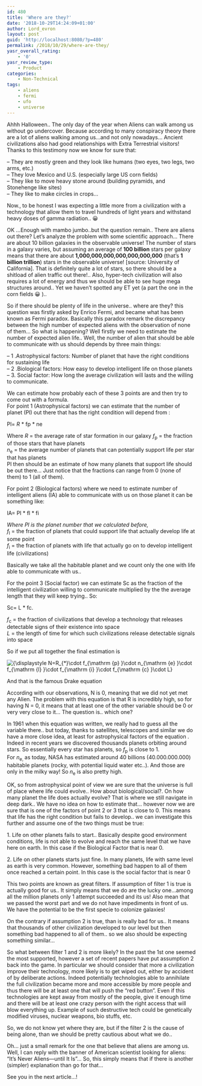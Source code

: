 ```yaml
---
id: 480
title: 'Where are they?'
date: '2018-10-29T14:24:09+01:00'
author: Lord_evron
layout: post
guid: 'http://localhost:8080/?p=480'
permalink: /2018/10/29/where-are-they/
yasr_overall_rating:
    - '0'
yasr_review_type:
    - Product
categories:
    - Non-Technical
tags:
    - aliens
    - fermi
    - ufo
    - universe
---
```


Ahhh Halloween.. The only day of the year when Aliens can walk among us without go undercover. Because according to many conspiracy theory there are a lot of aliens walking among us…and not only nowadays… Ancient civilizations also had good relationships with Extra Terrestrial visitors! Thanks to this testimony now we know for sure that:

– They are mostly green and they look like humans (two eyes, two legs, two arms, etc.)  
– They love Mexico and U.S. (especially large US corn fields)  
– They like to move heavy stone around (building pyramids, and Stonehenge like sites)  
– They like to make circles in crops…

Now., to be honest I was expecting a little more from a civilization with a technology that allow them to travel hundreds of light years and withstand heavy doses of gamma radiation.. 😀

OK …Enough with mambo jumbo..but the question remain.. There are aliens out there? Let’s analyze the problem with some scientific approach… There are<span class="ILfuVd"> about 10 billion galaxies in the observable universe! The number of stars in a galaxy varies, but assuming an average of **100 billion** stars per galaxy means that there are about **1,000,000,000,000,000,000,000** (that’s **1 billion trillion**) stars in the observable universe! \[source: University of California\]. That is definitely quite a lot of stars, so there should be a shitload of alien traffic out there!.. Also, hyper-tech civilization will also requires a lot of energy and thus we should be able to see huge mega structures around.. Yet we haven’t spotted any ET yet (a part the one in the corn fields 😀 )..</span>

So if there should be plenty of life in the universe.. where are they? this question was firstly asked by Enrico Fermi, and became what has been known as Fermi paradox. Basically this paradox remark the discrepancy between the high number of expected aliens with the observation of none of them… So what is happening? Well firstly we need to estimate the number of expected alien life.. Well, the number of alien that should be able to communicate with us should depends by three main things:

– 1 .Astrophysical factors: Number of planet that have the right conditions for sustaining life  
– 2 .Biological factors: How easy to develop intelligent life on those planets  
– 3. Social factor: How long the average civilization will lasts and the willing to communicate.

We can estimate how probably each of these 3 points are and then try to come out with a formula.  
For point 1 (Astrophysical factors) we can estimate that the number of planet (Pl) out there that has the right condition will depend from :

Pl= <span class="texhtml">*R* </span>\* fp \* ne

Where <span class="texhtml">*R*</span> = the average rate of star formation in our galaxy<span class="texhtml"> *f*<sub>p</sub></span> = the fraction of those stars that have planets  
<span class="texhtml">*n*<sub>e</sub></span> = the average number of planets that can potentially support life per star that has planets  
Pl then should be an estimate of how many planets that support life should be out there… Just notice that the fractions can range from 0 (none of them) to 1 (all of them).

For point 2 (Biological factors) where we need to estimate number of intelligent aliens (IA) able to communicate with us on those planet it can be something like:

 IA= Pl \* fl \* fi

<span class="texhtml">*Where Pl is the planet number that we calculated before,  
f*<sub>l</sub></span> = the fraction of planets that could support life that actually develop life at some point  
<span class="texhtml">*f*<sub>i</sub></span> = the fraction of planets with life that actually go on to develop intelligent life (civilizations)

Basically we take all the habitable planet and we count only the one with life able to communicate with us..

For the point 3 (Social factor) we can estimate Sc as the fraction of the intelligent civilization willing to communicate multiplied by the the average length that they will keep trying.. So:

Sc= L \* fc.

<span class="texhtml">*f*<sub>c</sub></span> = the fraction of civilizations that develop a technology that releases detectable signs of their existence into space  
<span class="texhtml">*L*</span> = the length of time for which such civilizations release detectable signals into space

So if we put all together the final estimation is

<span class="mwe-math-element"> ![{\displaystyle N=R_{*}\cdot f_{\mathrm {p} }\cdot n_{\mathrm {e} }\cdot f_{\mathrm {l} }\cdot f_{\mathrm {i} }\cdot f_{\mathrm {c} }\cdot L}](https://wikimedia.org/api/rest_v1/media/math/render/svg/08459525b4c05af9b9e1748406e26ad869d9462d)</span>

And that is the famous Drake equation

According with our observations, N is 0, meaning that we did not yet met any Alien. The problem with this equation is that R is incredibly high, so for having N = 0, it means that at least one of the other variable should be 0 or very very close to it… The question is.. which one?

In 1961 when this equation was written, we really had to guess all the variable there.. but today, thanks to satellites, telescopes and similar we do have a more close idea, at least for astrophysical factors of the equation . Indeed in recent years we discovered thousands planets orbiting around stars. So essentially every star has planets, so <span class="texhtml">*f*<sub>p</sub></span> is close to 1.  
For <span class="texhtml">*n*<sub>e, </sub></span>as today, NASA has estimated around 40 billions (40.000.000.000) habitable planets (rocky, with potential liquid water etc..). And those are only in the milky way! So <span class="texhtml">*n*<sub>e</sub></span> is also pretty high.

OK, so from astrophysical point of view we are sure that the universe is full of place where life could evolve.. How about biological/social?. On how many planet the life does actually evolve? That is where we still navigate in deep dark.. We have no idea on how to estimate that… however now we are sure that is one of the factors of point 2 or 3 that is close to 0. This means that life has the right condition but fails to develop.. we can investigate this further and assume one of the two things must be true:

1\. Life on other planets fails to start.. Basically despite good environment conditions, life is not able to evolve and reach the same level that we have here on earth. In this case if the Biological Factor that is near 0.

2\. Life on other planets starts just fine. In many planets, life with same level as earth is very common. However, something bad happen to all of them once reached a certain point. In this case is the social factor that is near 0

This two points are known as great filters. If assumption of filter 1 is true is actually good for us.. It simply means that we do are the lucky one…among all the million planets only 1 attempt succeeded and its us! Also mean that we passed the worst part and we do not have impediments in front of us. We have the potential to be the first specie to colonize galaxies!

On the contrary if assumption 2 is true, than is really bad for us.. It means that thousands of other civilization developed to our level but then something bad happened to all of them.. so we also should be expecting something similar…

So what between filter 1 and 2 is more likely? In the past the 1st one seemed the most supported, however a set of recent papers have put assumption 2 back into the game. In particular we should consider that more a civilization improve their technology, more likely is to get wiped out, either by accident of by deliberate actions. Indeed potentially technologies able to annihilate the full civilization became more and more accessible by more people and thus there will be at least one that will push the “red button”. Even if this technologies are kept away from mostly of the people, give it enough time and there will be at least one crazy person with the right access that will blow everything up. Example of such destructive tech could be genetically modified viruses, nuclear weapons, bio stuffs, etc.

So, we do not know yet where they are, but if the filter 2 is the cause of being alone, than we should be pretty cautious about what we do..

Oh… just a small remark for the one that believe that aliens are among us. Well, I can reply with the banner of American scientist looking for aliens: “It’s Never Aliens—until It Is”… So, this simply means that if there is another (simpler) explanation than go for that…

See you in the next article…!